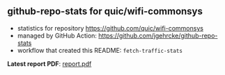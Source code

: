 ## github-repo-stats for quic/wifi-commonsys

- statistics for repository https://github.com/quic/wifi-commonsys
- managed by GitHub Action: https://github.com/jgehrcke/github-repo-stats
- workflow that created this README: `fetch-traffic-stats`

**Latest report PDF**: [report.pdf](https://github.com/njjetha/github-traffic/raw/github-repo-stats/quic/wifi-commonsys/latest-report/report.pdf)


